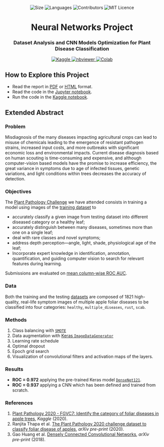 <!-- Meta-Badges -->
</p>

<p align="center">
    <img alt="Size" src="https://img.shields.io/github/repo-size/InPhyT/NeuralNetworksProject">
  </a>
    <img alt="Languages" src="https://img.shields.io/github/languages/count/InPhyT/NeuralNetworksProject">
  </a>
    <img alt="Contributors" src="https://img.shields.io/github/contributors/InPhyT/NeuralNetworksProject">
  </a>
    <img alt="MIT Licence" src="https://img.shields.io/badge/License-MIT-yellow.svg">
  </a>
  
</p>

<!-- Title -->
<h1 align="center">
  Neural Networks Project
</h1>

<!-- Subtitle -->
<h3 align="center">
  Dataset Analysis and CNN Models Optimization for Plant Disease Classification
</h3>

<!-- Badges -->
</p>

<p align="center">
  <a href="https://www.kaggle.com/inphyt2020/neuralnetworksproject">
    <img alt="Kaggle" src="https://kaggle.com/static/images/open-in-kaggle.svg">
  </a>
  <a href="https://nbviewer.jupyter.org/github/InPhyT/NeuralNetworksProject/">
    <img alt="nbviewer" src="https://github.com/jupyter/design/blob/master/logos/Badges/nbviewer_badge.svg">
  </a>
  <a href="https://colab.research.google.com/github/InPhyT/NeuralNetworksProject/blob/master">
    <img alt="Colab" src="https://colab.research.google.com/assets/colab-badge.svg">
  </a>
  
</p>

## How to Explore this Project

* Read the report in [PDF](https://github.com/InPhyT/NeuralNetworksProject/Report/report.pdf) or [HTML](https://inphyt.github.io/NeuralNetworksProject/Report/report.html) format.
* Read the code in the [Jupyter notebook](https://nbviewer.jupyter.org/github/InPhyT/NeuralNetworksProject/notebook.ipynb).
* Run the code in the [Kaggle notebook](https://www.kaggle.com/inphyt2020/neuralnetworksproject).


## Extended Abstract

### Problem 

Misdiagnosis of the many diseases impacting agricultural crops can lead to misuse of chemicals leading to the emergence of resistant pathogen strains, increased input costs, and more outbreaks with significant economic loss and environmental impacts. Current disease diagnosis based on human scouting is time-consuming and expensive, and although computer-vision based models have the promise to increase efficiency, the great variance in symptoms due to age of infected tissues, genetic variations, and light conditions within trees decreases the accuracy of detection.

### Objectives

The [Plant Pathology Challenge](https://www.kaggle.com/c/plant-pathology-2020-fgvc7/overview) we have attended consists in training a model using images of the [training dataset](https://arxiv.org/abs/2004.11958) to
* accurately classify a given image from testing dataset into different diseased category or a healthy leaf; 
* accurately distinguish between many diseases, sometimes more than one on a single leaf;
* deal with rare classes and novel symptoms;
* address depth perception—angle, light, shade, physiological age of the leaf; 
* Incorporate expert knowledge in identification, annotation, quantification, and guiding computer vision to search for relevant features during learning.

Submissions are evaluated on [mean column-wise ROC AUC](https://www.kaggle.com/c/plant-pathology-2020-fgvc7/overview/evaluation).

### Data 

Both the training and the testing [datasets](https://www.kaggle.com/c/plant-pathology-2020-fgvc7/data) are composed of 1821 high-quality, real-life symptom images of multiple apple foliar diseases to be classified into four categories: `healthy`, `multiple_diseases`, `rust`, `scab`. 

### Methods

1. Class balancing with [`SMOTE`](https://imbalanced-learn.readthedocs.io/en/stable/generated/imblearn.over_sampling.SMOTE.html)
1. Data augmentation with [Keras `ImageDataGenerator`](https://keras.io/api/preprocessing/image/)
1. Learning rate schedule
1. Optimal dropout
1. Epoch grid search
1. Visualization of convolutional filters and activation maps of the layers.

### Results 

* **ROC = 0.972** applying the pre-trained Keras model [`DenseNet121`](https://keras.io/api/applications/densenet/#densenet121-function).
* **ROC = 0.937** applying a CNN which has been defined and trained from scratch. 

### References 

1. [Plant Pathology 2020 - FGVC7: Identify the category of foliar diseases in apple trees](https://www.kaggle.com/c/plant-pathology-2020-fgvc7), *Kaggle* (2020). 
1. Ranjita Thapa et al. [The Plant Pathology 2020 challenge dataset to classify foliar disease of apples](https://arxiv.org/abs/2004.11958), *arXiv pre-print* (2020). 
1. Gao Huang et al. [Densely Connected Convolutional Networks](https://arxiv.org/abs/1608.06993), *arXiv pre-print* (2018). 
